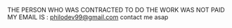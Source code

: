 THE PERSON WHO WAS CONTRACTED TO DO THE WORK WAS NOT PAID MY EMAIL IS : philodev99@gmail.com  contact me asap 
